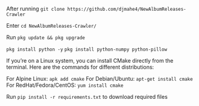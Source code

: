 After running ```git clone https://github.com/djmahe4/NewAlbumReleases-Crawler```

Enter ```cd NewAlbumReleases-Crawler/ ```

Run ```pkg update && pkg upgrade```

```pkg install python -y```
```pkg install python-numpy python-pillow```

If you’re on a Linux system, you can install CMake directly from the terminal. Here are the commands for different distributions:

For Alpine Linux: ```apk add cmake```
For Debian/Ubuntu: ```apt-get install cmake```
For RedHat/Fedora/CentOS: ```yum install cmake```

Run ```pip install -r requirements.txt``` to download required files
